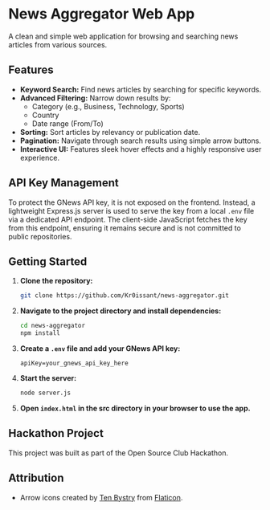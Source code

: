 # News Aggregator Web App

A clean and simple web application for browsing and searching news articles from various sources.

## Features

* **Keyword Search:** Find news articles by searching for specific keywords.
* **Advanced Filtering:** Narrow down results by:
  * Category (e.g., Business, Technology, Sports)
  * Country
  * Date range (From/To)
* **Sorting:** Sort articles by relevancy or publication date.
* **Pagination:** Navigate through search results using simple arrow buttons.
* **Interactive UI:** Features sleek hover effects and a highly responsive user experience.

## API Key Management

To protect the GNews API key, it is not exposed on the frontend. Instead, a lightweight Express.js server is used to serve the key from a local `.env` file via a dedicated API endpoint. The client-side JavaScript fetches the key from this endpoint, ensuring it remains secure and is not committed to public repositories.

## Getting Started

1. **Clone the repository:**
   ```bash
   git clone https://github.com/Kr0issant/news-aggregator.git
   ```
2. **Navigate to the project directory and install dependencies:**
   ```bash
   cd news-aggregator
   npm install
   ```
3. **Create a `.env` file and add your GNews API key:**
   ```
   apiKey=your_gnews_api_key_here
   ```
4. **Start the server:**
   ```bash
   node server.js
   ```
5. **Open `index.html` in the src directory in your browser to use the app.**

## Hackathon Project

This project was built as part of the Open Source Club Hackathon.

## Attribution

* Arrow icons created by [Ten Bystry](https://www.flaticon.com/authors/tenbystry) from [Flaticon](https://www.flaticon.com/).
